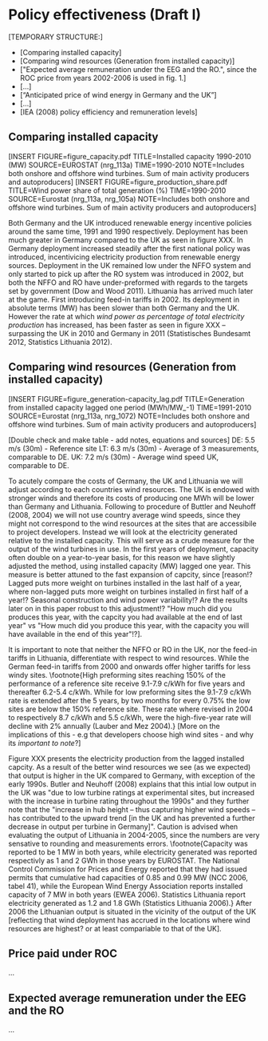 # Policy effectiveness (Draft I)

[TEMPORARY STRUCTURE:]
* [Comparing installed capacity]
* [Comparing wind resources (Generation from installed capacity)]
* ["Expected average remuneration under the EEG and the RO.", since the ROC price from years 2002-2006 is used in fig. 1.]
* […]
* [“Anticipated price of wind energy in Germany and the UK”]
* […]
* [IEA (2008) policy efficiency and remuneration levels]


## Comparing installed capacity
[INSERT FIGURE=figure_capacity.pdf TITLE=Installed capacity 1990-2010 (MW) SOURCE=EUROSTAT (nrg_113a) TIME=1990-2010 NOTE=Includes both onshore and offshore wind turbines. Sum of main activity producers and autoproducers]
[INSERT FIGURE=figure_production_share.pdf TITLE=Wind power share of total generation (%) TIME=1990-2010 SOURCE=Eurostat (nrg_113a, nrg_105a) NOTE=Includes both onshore and offshore wind turbines. Sum of main activity producers and autoproducers]

Both Germany and the UK introduced renewable energy incentive policies around the same time, 1991 and 1990 respectively. Deployment has been much greater in Germany compared to the UK as seen in figure XXX. In Germany deployment increased steadily after the first national policy was introduced, incentivicing electricity production from renewable energy sources. Deployment in the UK remained low under the NFFO system and only started to pick up after the RO system was introduced in 2002, but both the NFFO and RO have under-preformed with regards to the targets set by government (Dow and Wood 2011). Lithuania has arrived much later at the game. First introducing feed-in tariffs in 2002. Its deployment in absolute terms (MW) has been slower than both Germany and the UK. However the rate at which *wind power as percentage of total electricity production* has increased, has been faster as seen in figure XXX – surpassing the UK in 2010 and Germany in 2011 (Statistisches Bundesamt 2012, Statistics Lithuania 2012).

## Comparing wind resources (Generation from installed capacity)
[INSERT FIGURE=figure_generation-capacity_lag.pdf TITLE=Generation from installed capacity lagged one period (MWh/MW_-1) TIME=1991-2010 SOURCE=Eurostat (nrg_113a, nrg_1072) NOTE=Includes both onshore and offshore wind turbines. Sum of main activity producers and autoproducers]

[Double check and make table - add notes, equations and sources]
DE: 5.5 m/s (30m) - Reference site
LT: 6.3 m/s (30m) - Average of 3 measurements, comparable to DE.
UK: 7.2 m/s (30m) - Average wind speed UK, comparable to DE.

To acutely compare the costs of Germany, the UK and Lithuania we will adjust according to each countries wind resources. The UK is endowed with stronger winds and therefore its costs of producing one MWh will be lower than Germany and Lithuania. Following to procedure of Buttler and Neuhoff (2008, 2004) we will not use country average wind speeds, since they might not correspond to the wind resources at the sites that are accessibile to project developers. Instead we will look at the electricity generated relative to the installed capacity. This will serve as a crude measure for the output of the wind turbines in use. In the first years of deployment, capacity often double on a year-to-year basis, for this reason we have slightly adjusted the method, using installed capacity (MW) lagged one year. This measure is better attuned to the fast expansion of capcity, since [reason!? Lagged puts more weight on turbines installed in the last half of a year, where non-lagged puts more weight on turbines installed in first half of a year!? Seasonal construction and wind power variability!? Are the results later on in this paper robust to this adjustment!? "How much did you produces this year, with the capcity you had available at the end of last year" vs "How much did you produce this year, with the capacity you will have available in the end of this year"!?]. 

It is important to note that neither the NFFO or RO in the UK, nor the feed-in tariffs in Lithuania, differentiate with respect to wind resources. While the German feed-in tariffs from 2000 and onwards offer higher tariffs for less windy sites. \footnote{High preforming sites reaching 150% of the performance of a reference site receive 9.1-7.9 c/kWh for five years and thereafter 6.2-5.4 c/kWh. While for low preforming sites the 9.1-7.9 c/kWh rate is extended after the 5 years, by two months for every 0.75% the low sites are below the 150% reference site. These rate where revised in 2004 to respectively 8.7 c/kWh and 5.5 c/kWh, were the high-five-year rate will decline with 2% annually (Lauber and Mez 2004).}
[More on the implications of this - e.g that developers choose high wind sites - and why its *important to note*?]

Figure XXX presents the electricity production from the lagged installed capcity. As a result of the better wind resources we see (as we expected) that output is higher in the UK compared to Germany, with exception of the early 1990s. Butler and Neuhoff (2008) explains that this intial low output in the UK was "due to low turbine ratings at experimental sites, but increased with the increase in turbine rating throughout the 1990s" and they further note that the "increase in hub height – thus capturing higher wind speeds – has contributed to the upward trend [in the UK and has prevented a further decrease in output per turbine in Germany]". Caution is advised when evaluating the output of Lithuania in 2004-2005, since the numbers are very sensative to rounding and measurements errors. \footnote{Capacity was reported to be 1 MW in both years, while electricity generated was reported respectivly as 1 and 2 GWh in those years by EUROSTAT. The National Control Commission for Prices and Energy reported that they had issued permits that cumulative had capacities of 0.85 and 0.99 MW (NCC 2006, tabel 41), while the European Wind Energy Association reports installed capacity of 7 MW in both years (EWEA 2006). Statistics Lithuania report electricity generated as 1.2 and 1.8 GWh (Statistics Lithuania 2006).} After 2006 the Lithuanian output is situated in the vicinity of the output of the UK [reflecting that wind deployment has accrued in the locations where wind resources are highest? or at least compariable to that of the UK].

## Price paid under ROC
...

## Expected average remuneration under the EEG and the RO
 ...